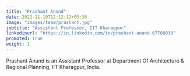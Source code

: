 ```yaml
---
title: "Prashant Anand"
date: 2022-11-10T12:12:12+05:30
image: "images/team/prashant.jpg"
jobtitle: "Assistant Professor, IIT Kharagpur"
linkedinurl: "https://in.linkedin.com/in/prashant-anand-67708038"
promoted: true
weight: 1
---
```


Prashant Anand is an Assistant Professor at Department Of Architecture & Regional Planning, IIT Kharagpur, India.
